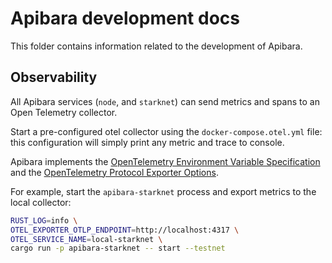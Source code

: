 # Apibara development docs

This folder contains information related to the development of Apibara.

## Observability

All Apibara services (`node`, and `starknet`) can send metrics and spans to an
Open Telemetry collector.

Start a pre-configured otel collector using the `docker-compose.otel.yml` file:
this configuration will simply print any metric and trace to console.

Apibara implements the
[OpenTelemetry Environment Variable Specification](https://opentelemetry.io/docs/reference/specification/sdk-environment-variables/)
and the
[OpenTelemetry Protocol Exporter Options](https://opentelemetry.io/docs/reference/specification/protocol/exporter/).

For example, start the `apibara-starknet` process and export metrics to the
local collector:

```bash
RUST_LOG=info \
OTEL_EXPORTER_OTLP_ENDPOINT=http://localhost:4317 \
OTEL_SERVICE_NAME=local-starknet \
cargo run -p apibara-starknet -- start --testnet
```

